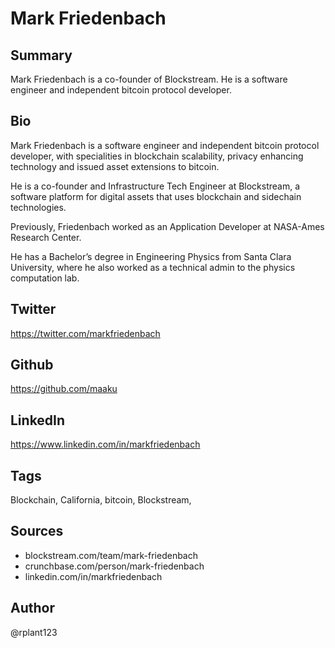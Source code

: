 # Mark Friedenbach

## Summary
Mark Friedenbach is a co-founder of Blockstream. He is a software engineer and independent bitcoin protocol developer. 

## Bio
Mark Friedenbach is a software engineer and independent bitcoin protocol developer, with specialities in blockchain scalability, privacy enhancing technology and issued asset extensions to bitcoin. 

He is a co-founder and Infrastructure Tech Engineer at Blockstream, a software platform for digital assets that uses blockchain and sidechain technologies. 

Previously, Friedenbach worked as an Application Developer at NASA-Ames Research Center.

He has a Bachelor’s degree in Engineering Physics from Santa Clara University, where he also worked as a technical admin to the physics computation lab.

## Twitter
https://twitter.com/markfriedenbach

## Github
https://github.com/maaku

## LinkedIn
https://www.linkedin.com/in/markfriedenbach

## Tags
Blockchain, California, bitcoin, Blockstream,

## Sources
- blockstream.com/team/mark-friedenbach
- crunchbase.com/person/mark-friedenbach
- linkedin.com/in/markfriedenbach

## Author
@rplant123
